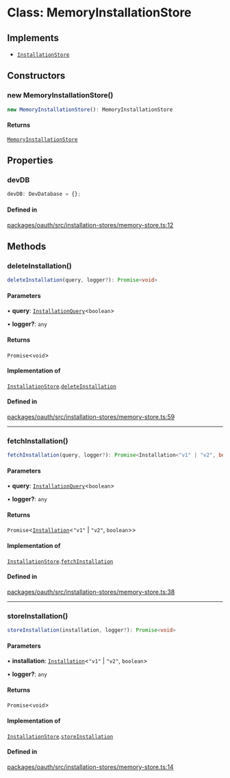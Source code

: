 # Class: MemoryInstallationStore

## Implements

- [`InstallationStore`](../interfaces/InstallationStore.md)

## Constructors

### new MemoryInstallationStore()

```ts
new MemoryInstallationStore(): MemoryInstallationStore
```

#### Returns

[`MemoryInstallationStore`](MemoryInstallationStore.md)

## Properties

### devDB

```ts
devDB: DevDatabase = {};
```

#### Defined in

[packages/oauth/src/installation-stores/memory-store.ts:12](https://github.com/slackapi/node-slack-sdk/blob/7b348598b763c2b7545d1042b5f0429775cfa62c/packages/oauth/src/installation-stores/memory-store.ts#L12)

## Methods

### deleteInstallation()

```ts
deleteInstallation(query, logger?): Promise<void>
```

#### Parameters

• **query**: [`InstallationQuery`](../interfaces/InstallationQuery.md)\<`boolean`\>

• **logger?**: `any`

#### Returns

`Promise`\<`void`\>

#### Implementation of

[`InstallationStore`](../interfaces/InstallationStore.md).[`deleteInstallation`](../interfaces/InstallationStore.md#deleteinstallation)

#### Defined in

[packages/oauth/src/installation-stores/memory-store.ts:59](https://github.com/slackapi/node-slack-sdk/blob/7b348598b763c2b7545d1042b5f0429775cfa62c/packages/oauth/src/installation-stores/memory-store.ts#L59)

***

### fetchInstallation()

```ts
fetchInstallation(query, logger?): Promise<Installation<"v1" | "v2", boolean>>
```

#### Parameters

• **query**: [`InstallationQuery`](../interfaces/InstallationQuery.md)\<`boolean`\>

• **logger?**: `any`

#### Returns

`Promise`\<[`Installation`](../interfaces/Installation.md)\<`"v1"` \| `"v2"`, `boolean`\>\>

#### Implementation of

[`InstallationStore`](../interfaces/InstallationStore.md).[`fetchInstallation`](../interfaces/InstallationStore.md#fetchinstallation)

#### Defined in

[packages/oauth/src/installation-stores/memory-store.ts:38](https://github.com/slackapi/node-slack-sdk/blob/7b348598b763c2b7545d1042b5f0429775cfa62c/packages/oauth/src/installation-stores/memory-store.ts#L38)

***

### storeInstallation()

```ts
storeInstallation(installation, logger?): Promise<void>
```

#### Parameters

• **installation**: [`Installation`](../interfaces/Installation.md)\<`"v1"` \| `"v2"`, `boolean`\>

• **logger?**: `any`

#### Returns

`Promise`\<`void`\>

#### Implementation of

[`InstallationStore`](../interfaces/InstallationStore.md).[`storeInstallation`](../interfaces/InstallationStore.md#storeinstallation)

#### Defined in

[packages/oauth/src/installation-stores/memory-store.ts:14](https://github.com/slackapi/node-slack-sdk/blob/7b348598b763c2b7545d1042b5f0429775cfa62c/packages/oauth/src/installation-stores/memory-store.ts#L14)
